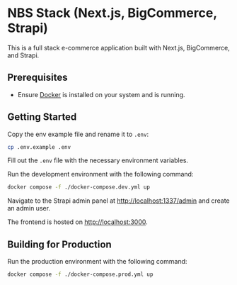 # NBS Stack (Next.js, BigCommerce, Strapi)
This is a full stack e-commerce application built with Next.js, BigCommerce, and Strapi.

## Prerequisites

- Ensure [Docker](https://www.docker.com/) is installed on your system and is running.

## Getting Started

Copy the env example file and rename it to `.env`:

```bash
cp .env.example .env
```

Fill out the `.env` file with the necessary environment variables.

Run the development environment with the following command:

```bash
docker compose -f ./docker-compose.dev.yml up
```

Navigate to the Strapi admin panel at [http://localhost:1337/admin](http://localhost:1337/admin) and create an admin user.

The frontend is hosted on [http://localhost:3000](http://localhost:3000).

## Building for Production

Run the production environment with the following command:

```bash
docker compose -f ./docker-compose.prod.yml up
```